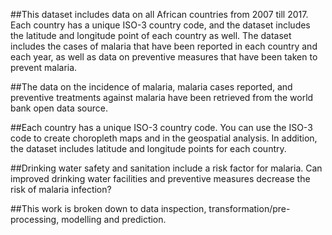##This dataset includes data on all African countries from 2007 till 2017. Each country has a unique ISO-3 country code, and the dataset includes the latitude and longitude point of each country as well. The dataset includes the cases of malaria that have been reported in each country and each year, as well as data on preventive measures that have been taken to prevent malaria.


##The data on the incidence of malaria, malaria cases reported, and preventive treatments against malaria have been retrieved from the world bank open data source.


##Each country has a unique ISO-3 country code. You can use the ISO-3 code to create choropleth maps and in the geospatial analysis. In addition, the dataset includes latitude and longitude points for each country.

##Drinking water safety and sanitation include a risk factor for malaria. Can improved drinking water facilities and preventive measures decrease the risk of malaria infection?

##This work is broken down to data inspection, transformation/pre-processing, modelling and prediction.
